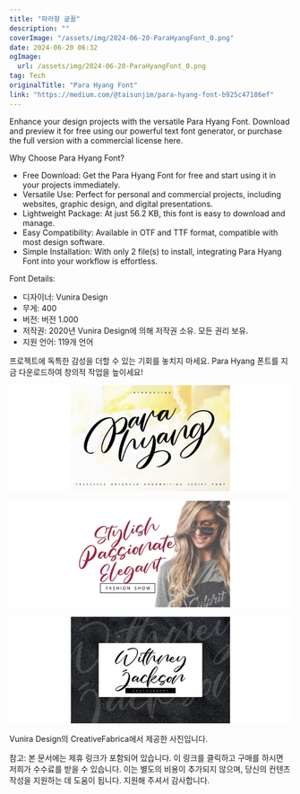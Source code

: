```yaml
---
title: "파라향 글꼴"
description: ""
coverImage: "/assets/img/2024-06-20-ParaHyangFont_0.png"
date: 2024-06-20 06:32
ogImage: 
  url: /assets/img/2024-06-20-ParaHyangFont_0.png
tag: Tech
originalTitle: "Para Hyang Font"
link: "https://medium.com/@taisunjim/para-hyang-font-b925c47186ef"
---
```



Enhance your design projects with the versatile Para Hyang Font. Download and preview it for free using our powerful text font generator, or purchase the full version with a commercial license here.

Why Choose Para Hyang Font?

- Free Download: Get the Para Hyang Font for free and start using it in your projects immediately.
- Versatile Use: Perfect for personal and commercial projects, including websites, graphic design, and digital presentations.
- Lightweight Package: At just 56.2 KB, this font is easy to download and manage.
- Easy Compatibility: Available in OTF and TTF format, compatible with most design software.
- Simple Installation: With only 2 file(s) to install, integrating Para Hyang Font into your workflow is effortless.

Font Details:

<div class="content-ad"></div>

- 디자이너: Vunira Design
- 무게: 400
- 버전: 버전 1.000
- 저작권: 2020년 Vunira Design에 의해 저작권 소유. 모든 권리 보유.
- 지원 언어: 119개 언어

프로젝트에 독특한 감성을 더할 수 있는 기회를 놓치지 마세요. Para Hyang 폰트를 지금 다운로드하여 창의적 작업을 높이세요!

![ParaHyangFont_0.png](/assets/img/2024-06-20-ParaHyangFont_0.png)

![ParaHyangFont_1.png](/assets/img/2024-06-20-ParaHyangFont_1.png)

<div class="content-ad"></div>

![이미지](/assets/img/2024-06-20-ParaHyangFont_2.png)

Vunira Design의 CreativeFabrica에서 제공한 사진입니다.

참고: 본 문서에는 제휴 링크가 포함되어 있습니다. 이 링크를 클릭하고 구매를 하시면 저희가 수수료를 받을 수 있습니다. 이는 별도의 비용이 추가되지 않으며, 당신의 컨텐츠 작성을 지원하는 데 도움이 됩니다. 지원해 주셔서 감사합니다.